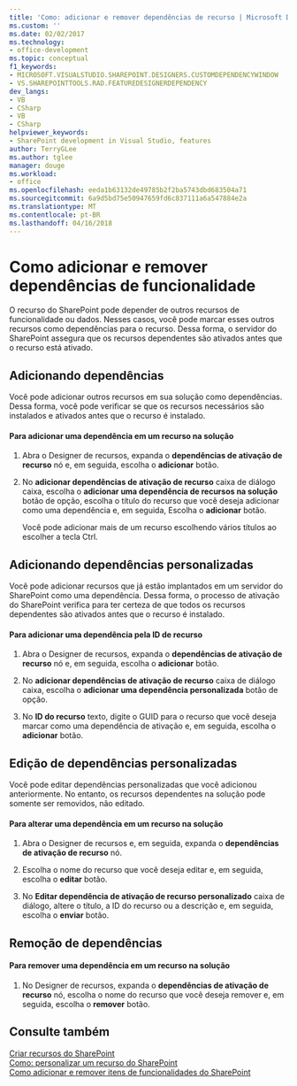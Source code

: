 ```yaml
---
title: 'Como: adicionar e remover dependências de recurso | Microsoft Docs'
ms.custom: ''
ms.date: 02/02/2017
ms.technology:
- office-development
ms.topic: conceptual
f1_keywords:
- MICROSOFT.VISUALSTUDIO.SHAREPOINT.DESIGNERS.CUSTOMDEPENDENCYWINDOW
- VS.SHAREPOINTTOOLS.RAD.FEATUREDESIGNERDEPENDENCY
dev_langs:
- VB
- CSharp
- VB
- CSharp
helpviewer_keywords:
- SharePoint development in Visual Studio, features
author: TerryGLee
ms.author: tglee
manager: douge
ms.workload:
- office
ms.openlocfilehash: eeda1b63132de49785b2f2ba5743dbd683504a71
ms.sourcegitcommit: 6a9d5bd75e50947659fd6c837111a6a547884e2a
ms.translationtype: MT
ms.contentlocale: pt-BR
ms.lasthandoff: 04/16/2018
---
```

# <a name="how-to-add-and-remove-feature-dependencies"></a>Como adicionar e remover dependências de funcionalidade
  O recurso do SharePoint pode depender de outros recursos de funcionalidade ou dados. Nesses casos, você pode marcar esses outros recursos como dependências para o recurso. Dessa forma, o servidor do SharePoint assegura que os recursos dependentes são ativados antes que o recurso está ativado.  
  
## <a name="adding-dependencies"></a>Adicionando dependências  
 Você pode adicionar outros recursos em sua solução como dependências. Dessa forma, você pode verificar se que os recursos necessários são instalados e ativados antes que o recurso é instalado.  
  
#### <a name="to-add-a-dependency-on-a-feature-in-the-solution"></a>Para adicionar uma dependência em um recurso na solução  
  
1.  Abra o Designer de recursos, expanda o **dependências de ativação de recurso** nó e, em seguida, escolha o **adicionar** botão.  
  
2.  No **adicionar dependências de ativação de recurso** caixa de diálogo caixa, escolha o **adicionar uma dependência de recursos na solução** botão de opção, escolha o título do recurso que você deseja adicionar como uma dependência e, em seguida, Escolha o **adicionar** botão.  
  
     Você pode adicionar mais de um recurso escolhendo vários títulos ao escolher a tecla Ctrl.  
  
## <a name="adding-custom-dependencies"></a>Adicionando dependências personalizadas  
 Você pode adicionar recursos que já estão implantados em um servidor do SharePoint como uma dependência. Dessa forma, o processo de ativação do SharePoint verifica para ter certeza de que todos os recursos dependentes são ativados antes que o recurso é instalado.  
  
#### <a name="to-add-a-dependency-by-the-feature-id"></a>Para adicionar uma dependência pela ID de recurso  
  
1.  Abra o Designer de recursos, expanda o **dependências de ativação de recurso** nó e, em seguida, escolha o **adicionar** botão.  
  
2.  No **adicionar dependências de ativação de recurso** caixa de diálogo caixa, escolha o **adicionar uma dependência personalizada** botão de opção.  
  
3.  No **ID do recurso** texto, digite o GUID para o recurso que você deseja marcar como uma dependência de ativação e, em seguida, escolha o **adicionar** botão.  
  
## <a name="editing-custom-dependencies"></a>Edição de dependências personalizadas  
 Você pode editar dependências personalizadas que você adicionou anteriormente. No entanto, os recursos dependentes na solução pode somente ser removidos, não editado.  
  
#### <a name="to-change-a-dependency-on-a-feature-in-the-solution"></a>Para alterar uma dependência em um recurso na solução  
  
1.  Abra o Designer de recursos e, em seguida, expanda o **dependências de ativação de recurso** nó.  
  
2.  Escolha o nome do recurso que você deseja editar e, em seguida, escolha o **editar** botão.  
  
3.  No **Editar dependência de ativação de recurso personalizado** caixa de diálogo, altere o título, a ID do recurso ou a descrição e, em seguida, escolha o **enviar** botão.  
  
## <a name="removing-dependencies"></a>Remoção de dependências  
  
#### <a name="to-remove-a-dependency-on-a-feature-in-the-solution"></a>Para remover uma dependência em um recurso na solução  
  
1.  No Designer de recursos, expanda o **dependências de ativação de recurso** nó, escolha o nome do recurso que você deseja remover e, em seguida, escolha o **remover** botão.  
  
## <a name="see-also"></a>Consulte também  
 [Criar recursos do SharePoint](../sharepoint/creating-sharepoint-features.md)   
 [Como: personalizar um recurso do SharePoint](../sharepoint/how-to-customize-a-sharepoint-feature.md)   
 [Como adicionar e remover itens de funcionalidades do SharePoint](../sharepoint/how-to-add-and-remove-items-to-sharepoint-features.md)  
  
  